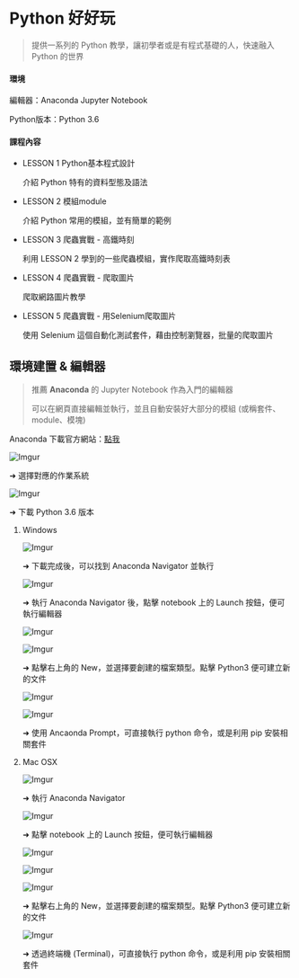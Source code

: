 # Python 好好玩

> 提供一系列的 Python 教學，讓初學者或是有程式基礎的人，快速融入 Python 的世界

#### 環境

編輯器：Anaconda Jupyter Notebook

Python版本：Python 3.6



#### 課程內容

* LESSON 1 Python基本程式設計

  介紹 Python 特有的資料型態及語法

* LESSON 2 模組module

  介紹 Python 常用的模組，並有簡單的範例

* LESSON 3 爬蟲實戰 - 高鐵時刻

  利用 LESSON 2 學到的一些爬蟲模組，實作爬取高鐵時刻表

* LESSON 4 爬蟲實戰 - 爬取圖片

  爬取網路圖片教學

* LESSON 5 爬蟲實戰 - 用Selenium爬取圖片

  使用 Selenium 這個自動化測試套件，藉由控制瀏覽器，批量的爬取圖片



## 環境建置 & 編輯器

> 推薦 **Anaconda** 的 Jupyter Notebook 作為入門的編輯器
>
> 可以在網頁直接編輯並執行，並且自動安裝好大部分的模組 (或稱套件、module、模塊)

Anaconda 下載官方網站：<a href="https://www.anaconda.com/download">點我</a>

![Imgur](https://i.imgur.com/G0fUC3l.png)

➜ 選擇對應的作業系統

![Imgur](https://i.imgur.com/by8Cvi9.png)

➜ 下載 Python 3.6 版本



1. Windows

   ![Imgur](https://i.imgur.com/aZOjrXh.png)

   ➜ 下載完成後，可以找到 Anaconda Navigator 並執行

   

   ![Imgur](https://i.imgur.com/aN5DEF1.png)

   ➜ 執行 Anaconda Navigator 後，點擊 notebook 上的 Launch 按鈕，便可執行編輯器

   

   ![Imgur](https://i.imgur.com/xkvh4y8.png)

   

   ![Imgur](https://i.imgur.com/F6v0MBl.png)

   ➜ 點擊右上角的 New，並選擇要創建的檔案類型。點擊 Python3 便可建立新的文件

   

   ![Imgur](https://i.imgur.com/w7AV7Px.png)

   

   ![Imgur](https://i.imgur.com/TFZRa29.png)

   ➜ 使用 Ancaonda Prompt，可直接執行 python 命令，或是利用 pip 安裝相關套件



2. Mac OSX

   ![Imgur](https://i.imgur.com/Ru4otNi.png)

   ➜ 執行 Anaconda Navigator

   

   ![Imgur](https://i.imgur.com/feWsg4I.png)

   ➜ 點擊 notebook 上的 Launch 按鈕，便可執行編輯器

   

   ![Imgur](https://i.imgur.com/EjpR25q.png)

   

   ![Imgur](https://i.imgur.com/XfXoBsc.png)

   

   ![Imgur](https://i.imgur.com/XV3AejE.png)

   ➜ 點擊右上角的 New，並選擇要創建的檔案類型。點擊 Python3 便可建立新的文件

   

   ![Imgur](https://i.imgur.com/242OOGc.png)

   ➜ 透過終端機 (Terminal)，可直接執行 python 命令，或是利用 pip 安裝相關套件